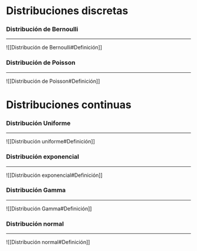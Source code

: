 # Distribuciones discretas

### Distribución de Bernoulli
---
![[Distribución de Bernoulli#Definición]]

### Distribución de Poisson
---
![[Distribución de Poisson#Definición]]


# Distribuciones continuas

### Distribución Uniforme
---
![[Distribución uniforme#Definición]]

### Distribución exponencial
---
![[Distribución exponencial#Definición]]

### Distribución Gamma
---
![[Distribución Gamma#Definición]]

### Distribución normal
---
![[Distribución normal#Definición]]